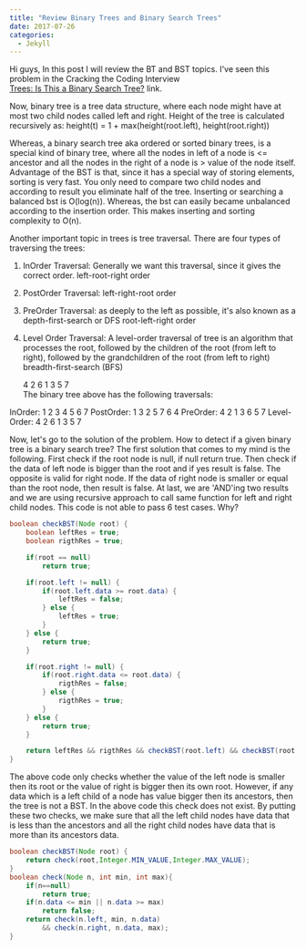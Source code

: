 ```yaml
---
title: "Review Binary Trees and Binary Search Trees"
date: 2017-07-26
categories: 
  - Jekyll
---
```


Hi guys, 
In this post I will review the BT and BST topics. I've seen this problem in the Cracking the Coding Interview  
<a href="https://www.hackerrank.com/challenges/ctci-is-binary-search-tree"> Trees: Is This a Binary Search Tree?</a> link. 

Now, binary tree is a tree data structure, where each node might have at most two child nodes called left and right. Height of the tree
is calculated recursively as: height(t) = 1 + max(height(root.left), height(root.right))

Whereas, a binary search tree aka  ordered or sorted binary trees, is a special kind of binary tree, where all the nodes in left of a node is <= ancestor and all the nodes
in the right of a node is > value of the node itself. Advantage of the BST is that, since it has a special way of storing elements, sorting
is very fast. You only need to compare two child nodes and according to result you eliminate half of the tree. Inserting or searching 
a balanced bst is O(log(n)). Whereas, the bst can easily became unbalanced according to the insertion order. This makes inserting and 
sorting complexity to O(n).

Another important topic in trees is tree traversal. There are four types of traversing the trees:

1. InOrder Traversal: Generally we want this traversal, since it gives the correct order. 
left-root-right order

2. PostOrder Traversal:
left-right-root order

3. PreOrder Traversal: as deeply to the left as possible, it's also known as a depth-first-search or DFS
root-left-right order

4. Level Order Traversal: A level-order traversal of tree  is an algorithm that processes the root, followed by the children of the 
root (from left to right), followed by the grandchildren of the root (from left to right)
 breadth-first-search (BFS)
 
      4
  2       6
1   3   5   7  
The binary tree above has the following traversals:

InOrder: 1 2 3 4 5 6 7
PostOrder: 1 3 2 5 7 6 4
PreOrder: 4 2 1 3 6 5 7
Level-Order: 4 2 6 1 3 5 7

Now, let's go to the solution of the problem. How to detect if a given binary tree is a binary search tree? The first solution that comes to my mind is the following. First check if the root node is null, if null return true. Then check if the data of left node is
bigger than the root and if yes result is false. The opposite is valid for right node. If the data of right node is smaller or equal than the root node, then result is false. At last, we are 'AND'ing two results and we are using recursive approach to call same function for left and right child nodes. This code is not able to pass 6 test cases. Why?

```java
boolean checkBST(Node root) {
    boolean leftRes = true;
    boolean rigthRes = true;

    if(root == null)
        return true;

    if(root.left != null) {
        if(root.left.data >= root.data) {
            leftRes = false;
        } else {
            leftRes = true;
        }
    } else {
        return true;
    }

    if(root.right != null) {
        if(root.right.data <= root.data) {
            rigthRes = false;
        } else {
            rigthRes = true;
        }
    } else {
        return true;
    }

    return leftRes && rigthRes && checkBST(root.left) && checkBST(root.right);         
}
```

The above code only checks whether the value of the left node is smaller then its root or the value of right is bigger then its own root. However, if any data which is a left child of a node has value bigger then its ancestors, then the tree is not a BST. In the above code this check does not exist. By putting these two checks, we make sure that all the left child nodes have data that is less than the ancestors and all the right child nodes have data that is more than its ancestors data. 

```java
boolean checkBST(Node root) {
    return check(root,Integer.MIN_VALUE,Integer.MAX_VALUE);
}
boolean check(Node n, int min, int max){
    if(n==null)
        return true;
    if(n.data <= min || n.data >= max)
        return false;
    return check(n.left, min, n.data) 
        && check(n.right, n.data, max);
}
```

